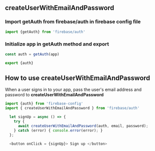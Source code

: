 ## createUserWithEmailAndPassword

### Import getAuth from firebase/auth in firebase config file

```javascript
import {getAuth} from 'firebase/auth'
```

### Initialize app in getAuth method and export

```javascript
const auth = getAuth(app)

export {auth}
```

## How to use createUserWithEmailAndPassword

When a user signs in to your app, pass the user's email address and password to **createUserWithEmailAndPassword**

```javascript
import {auth} from 'firebase-config'
import { createUserWithEmailAndPassword } from 'firebase/auth'

  let signUp = async () => {
    try {
      await createUserWithEmailAndPassword(auth, email, password);
    } catch (error) { console.error(error); }
  };

  <button onClick = {signUp}> Sign up </button>
  ```